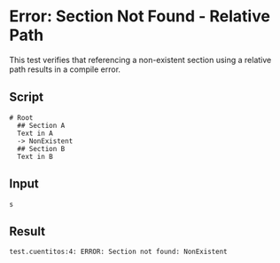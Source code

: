# Error: Section Not Found - Relative Path

This test verifies that referencing a non-existent section using a relative path results in a compile error.

## Script
```cuentitos
# Root
  ## Section A
  Text in A
  -> NonExistent
  ## Section B
  Text in B
```

## Input
```input
s
```

## Result
```result
test.cuentitos:4: ERROR: Section not found: NonExistent
```

